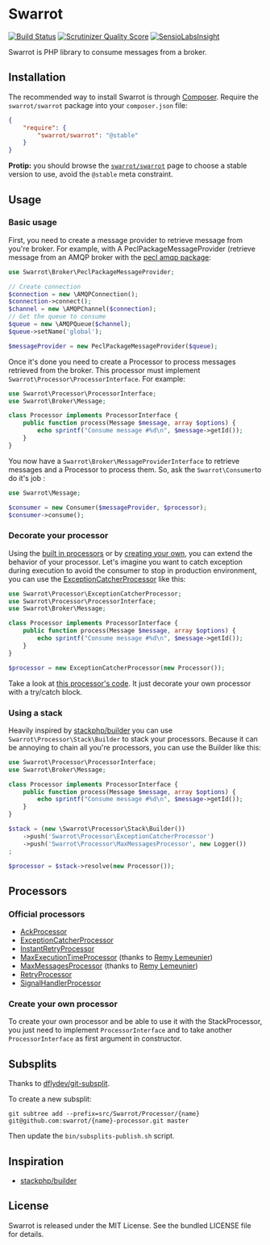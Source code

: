 # Swarrot

[![Build Status](https://travis-ci.org/swarrot/swarrot.png)](https://travis-ci.org/swarrot/swarrot)
[![Scrutinizer Quality Score](https://scrutinizer-ci.com/g/swarrot/swarrot/badges/quality-score.png?s=2c759b6224c762fc30a902d661b5512596060753)](https://scrutinizer-ci.com/g/swarrot/swarrot/)
[![SensioLabsInsight](https://insight.sensiolabs.com/projects/70007bd7-f9d8-460c-a35a-4e9fa1767ecb/mini.png)](https://insight.sensiolabs.com/projects/70007bd7-f9d8-460c-a35a-4e9fa1767ecb)

Swarrot is PHP library to consume messages from a broker.

## Installation

The recommended way to install Swarrot is through
[Composer](http://getcomposer.org/). Require the `swarrot/swarrot` package
into your `composer.json` file:

```json
{
    "require": {
        "swarrot/swarrot": "@stable"
    }
}
```

**Protip:** you should browse the
[`swarrot/swarrot`](https://packagist.org/packages/swarrot/swarrot)
page to choose a stable version to use, avoid the `@stable` meta constraint.

## Usage

### Basic usage

First, you need to create a message provider to retrieve message from you're
broker. For example, with A PeclPackageMessageProvider (retrieve message from
an AMQP broker with the [pecl amqp package](http://pecl.php.net/package/amqp):

```php
use Swarrot\Broker\PeclPackageMessageProvider;

// Create connection
$connection = new \AMQPConnection();
$connection->connect();
$channel = new \AMQPChannel($connection);
// Get the queue to consume
$queue = new \AMQPQueue($channel);
$queue->setName('global');

$messageProvider = new PeclPackageMessageProvider($queue);
```

Once it's done you need to create a Processor to process messages retrieved
from the broker. This processor must implement
`Swarrot\Processor\ProcessorInterface`. For example:

```php
use Swarrot\Processor\ProcessorInterface;
use Swarrot\Broker\Message;

class Processor implements ProcessorInterface {
    public function process(Message $message, array $options) {
        echo sprintf("Consume message #%d\n", $message->getId());
    }
}
```


You now have a `Swarrot\Broker\MessageProviderInterface` to retrieve messages
and a Processor to process them. So, ask the `Swarrot\Consumer`to do it's job :

```php
use Swarrot\Message;

$consumer = new Consumer($messageProvider, $processor);
$consumer->consume();
```

### Decorate your processor

Using the [built in processors](#official-processors) or by [creating your
own](#create-your-own-processor), you can extend the behavior of your
processor. Let's imagine you want to catch exception during execution to avoid
the consumer to stop in production environment, you can use the
[ExceptionCatcherProcessor](https://github.com/swarrot/exception-catcher-processor)
like this:

```php
use Swarrot\Processor\ExceptionCatcherProcessor;
use Swarrot\Processor\ProcessorInterface;
use Swarrot\Broker\Message;

class Processor implements ProcessorInterface {
    public function process(Message $message, array $options) {
        echo sprintf("Consume message #%d\n", $message->getId());
    }
}

$processor = new ExceptionCatcherProcessor(new Processor());
```

Take a look at [this processor's
code](https://github.com/swarrot/exception-catcher-processor/blob/master/src/Swarrot/Processor/ExceptionCatcherProcessor.php#L23).
It just decorate your own processor with a try/catch block.

### Using a stack

Heavily inspired by [stackphp/builder](https://github.com/stackphp/builder) you
can use `Swarrot\Processor\Stack\Builder` to stack your processors.
Because it can be annoying to chain all you're processors, you can use the
Builder like this:

```php
use Swarrot\Processor\ProcessorInterface;
use Swarrot\Broker\Message;

class Processor implements ProcessorInterface {
    public function process(Message $message, array $options) {
        echo sprintf("Consume message #%d\n", $message->getId());
    }
}

$stack = (new \Swarrot\Processor\Stack\Builder())
    ->push('Swarrot\Processor\ExceptionCatcherProcessor')
    ->push('Swarrot\Processor\MaxMessagesProcessor', new Logger())
;

$processor = $stack->resolve(new Processor());
```

## Processors

### Official processors

* [AckProcessor](https://github.com/swarrot/ack-processor)
* [ExceptionCatcherProcessor](https://github.com/swarrot/exception-catcher-processor)
* [InstantRetryProcessor](https://github.com/swarrot/instant-retry-processor)
* [MaxExecutionTimeProcessor](https://github.com/swarrot/max-execution-time-processor) (thanks to [Remy Lemeunier](https://github.com/remyLemeunier))
* [MaxMessagesProcessor](https://github.com/swarrot/max-messages-processor) (thanks to [Remy Lemeunier](https://github.com/remyLemeunier))
* [RetryProcessor](https://github.com/swarrot/retry-processor)
* [SignalHandlerProcessor](https://github.com/swarrot/signal-handler-processor)

### Create your own processor

To create your own processor and be able to use it with the StackProcessor, you
just need to implement `ProcessorInterface` and to take another
`ProcessorInterface` as first argument in constructor.

## Subsplits

Thanks to [dflydev/git-subsplit](https://github.com/dflydev/git-subsplit).

To create a new subsplit:

    git subtree add --prefix=src/Swarrot/Processor/{name} git@github.com:swarrot/{name}-processor.git master

Then update the `bin/subsplits-publish.sh` script.

## Inspiration

* [stackphp/builder](https://github.com/stackphp/builder)

## License

Swarrot is released under the MIT License. See the bundled LICENSE file for details.
